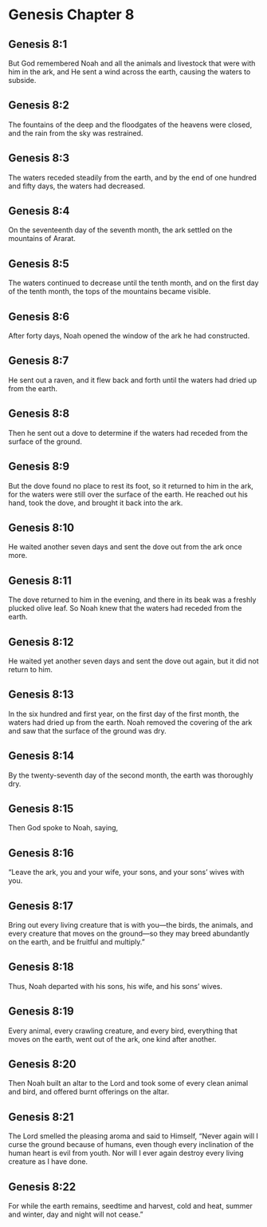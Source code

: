 # Genesis Chapter 8

## Genesis 8:1

But God remembered Noah and all the animals and livestock that were with him in the ark, and He sent a wind across the earth, causing the waters to subside.

## Genesis 8:2

The fountains of the deep and the floodgates of the heavens were closed, and the rain from the sky was restrained.

## Genesis 8:3

The waters receded steadily from the earth, and by the end of one hundred and fifty days, the waters had decreased.

## Genesis 8:4

On the seventeenth day of the seventh month, the ark settled on the mountains of Ararat.

## Genesis 8:5

The waters continued to decrease until the tenth month, and on the first day of the tenth month, the tops of the mountains became visible.

## Genesis 8:6

After forty days, Noah opened the window of the ark he had constructed.

## Genesis 8:7

He sent out a raven, and it flew back and forth until the waters had dried up from the earth.

## Genesis 8:8

Then he sent out a dove to determine if the waters had receded from the surface of the ground.

## Genesis 8:9

But the dove found no place to rest its foot, so it returned to him in the ark, for the waters were still over the surface of the earth. He reached out his hand, took the dove, and brought it back into the ark.

## Genesis 8:10

He waited another seven days and sent the dove out from the ark once more.

## Genesis 8:11

The dove returned to him in the evening, and there in its beak was a freshly plucked olive leaf. So Noah knew that the waters had receded from the earth.

## Genesis 8:12

He waited yet another seven days and sent the dove out again, but it did not return to him.

## Genesis 8:13

In the six hundred and first year, on the first day of the first month, the waters had dried up from the earth. Noah removed the covering of the ark and saw that the surface of the ground was dry.

## Genesis 8:14

By the twenty-seventh day of the second month, the earth was thoroughly dry.

## Genesis 8:15

Then God spoke to Noah, saying,

## Genesis 8:16

“Leave the ark, you and your wife, your sons, and your sons’ wives with you.

## Genesis 8:17

Bring out every living creature that is with you—the birds, the animals, and every creature that moves on the ground—so they may breed abundantly on the earth, and be fruitful and multiply.”

## Genesis 8:18

Thus, Noah departed with his sons, his wife, and his sons’ wives.

## Genesis 8:19

Every animal, every crawling creature, and every bird, everything that moves on the earth, went out of the ark, one kind after another.

## Genesis 8:20

Then Noah built an altar to the Lord and took some of every clean animal and bird, and offered burnt offerings on the altar.

## Genesis 8:21

The Lord smelled the pleasing aroma and said to Himself, “Never again will I curse the ground because of humans, even though every inclination of the human heart is evil from youth. Nor will I ever again destroy every living creature as I have done.

## Genesis 8:22

For while the earth remains, seedtime and harvest, cold and heat, summer and winter, day and night will not cease.”
